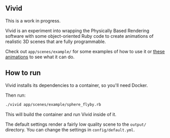 ## Vivid

This is a work in progress.

Vivid is an experiment into wrapping the Physically Based Rendering
software with some object-oriented Ruby code to create animations
of realistic 3D scenes that are fully programmable.

Check out `app/scenes/example/` for some examples of how to use it or
[these](https://twitter.com/chrispatuzzo/status/1104167121469272069)
[animations](https://twitter.com/chrispatuzzo/status/1105588326281682946)
to see what it can do.

## How to run

Vivid installs its dependencies to a container, so you'll need Docker.

Then run:

```sh
./vivid app/scenes/example/sphere_flyby.rb
```

This will build the container and run Vivid inside of it.

The default settings render a fairly low quality scene to the `output/`
directory. You can change the settings in `config/default.yml`.
